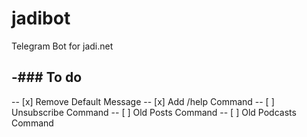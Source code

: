 # jadibot
Telegram Bot for jadi.net

-### To do
-
-- [x] Remove Default Message
-- [x] Add /help Command
-- [ ] Unsubscribe Command
-- [ ] Old Posts Command
-- [ ] Old Podcasts Command
